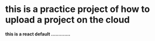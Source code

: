 <h1>
  this is a practice project of how to upload a project on the cloud
</h1>
<h4>
  this is a react default .............
</h4>

